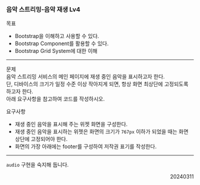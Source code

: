 ### 음악 스트리밍-음악 재생 Lv4
목표  
  - Bootstrap을 이해하고 사용할 수 있다.
  - Bootstrap Component를 활용할 수 있다.
  - Bootstrap Grid System에 대한 이해
---
문제  
음악 스트리밍 서비스의 메인 페이지에 재생 중인 음악을 표시하고자 한다.  
단, 디바이스의 크기가 일정 수준 이상 작아지게 되면, 항상 화면 최상단에 고정되도록 하고자 한다.  
아래 요구사항을 참고하여 코드를 작성하시오.  

요구사항  
- 재생 중인 음악을 표시해 주는 위젯 화면을 구성한다.
- 재생 중인 음악을 표시하는 위젯은 화면의 크기가 `767px` 이하가 되었을 때는 화면 상단에 고정되어야 한다.
- 화면의 가장 아래에는 footer를 구성하여 저작권 표기를 작성한다.
---
`audio` 구현을 숙지해 둡니다.
<div style="text-align: right">20240311</div>